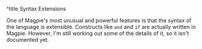 ^title Syntax Extensions

<p class="future">One of Magpie's most unusual and powerful features is that the syntax of the language is extensible. Constructs like <code>and</code> and <code>if</code> are actually written in Magpie. However, I'm still working out some of the details of it, so it isn't documented yet.</p>
